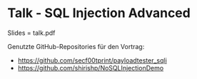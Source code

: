# Talk - SQL Injection Advanced 

Slides = talk.pdf

Genutzte GitHub-Repositories für den Vortrag:
- https://github.com/secf00tprint/payloadtester_sqli
- https://github.com/shirishp/NoSQLInjectionDemo
